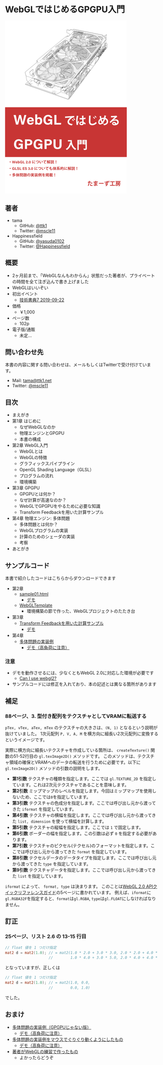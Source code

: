 # WebGLではじめるGPGPU入門

![カバー](./cover.png)

## 著者

* tama
  * GitHub: [@ttk1](https://github.com/ttk1)
  * Twitter: [@mscle11](https://twitter.com/mscle11)
* Happinessfield
  * GitHub: [@yasuda0102](https://github.com/yasuda0102)
  * Twitter: [@Happinessfield](https://twitter.com/Happinessfield)

## 概要

* 2ヶ月前まで、「WebGLなんもわからん」状態だった著者が、プライベートの時間を全て注ぎ込んで書き上げました
* WebGLはいいぞい
* 初出イベント
  * [技術書典7 2019-09-22](https://techbookfest.org/event/tbf07/circle/5088651352473600)
* 価格
  * ￥1,000
* ページ数
  * 102p
* 電子版/通販
  * 未定...

## 問い合わせ先

本書の内容に関する問い合わせは、メールもしくはTwitterで受け付けています。

* Mail: [tama@ttk1.net](mailto:tama@ttk1.net)
* Twitter: [@mscle11](https://twitter.com/mscle11)

## 目次

* まえがき
* 第1章 はじめに
  * なぜWebGLなのか
  * 物理エンジンとGPGPU
  * 本書の構成
* 第2章 WebGL入門
  * WebGLとは
  * WebGLの特徴
  * グラフィックスパイプライン
  * OpenGL Shading Language（GLSL）
  * プログラムの流れ
  * 環境構築
* 第3章 GPGPU
  * GPGPUとは何か？
  * なぜ計算が高速なのか？
  * WebGLでGPGPUをやるために必要な知識
  * Transform Feedbackを用いた計算サンプル
* 第4章 物理エンジン: 多体問題
  * 多体問題とは何か？
  * WebGLプログラムの実装
  * 計算のためのシェーダの実装
  * 考察
* あとがき

## サンプルコード

本書で紹介したコードはこちらからダウンロードできます

* 第2章
  * [sample01.html](https://github.com/ttk1/tamas-workshop/tree/master/m2tb/demo/sample01.html)
    * [デモ](./demo/sample01.html)
  * [WebGLTemplate](https://github.com/ttk1/WebGLTemplate)
    * 環境構築の節で作った、WebGLプロジェクトのたたき台
* 第3章
  * [Transform Feedbackを用いた計算サンプル](https://github.com/ttk1/TransformFeedbackSample)
    * [デモ](./demo/sample02.html)
* 第4章
  * [多体問題の実装例](https://github.com/ttk1/n-body)
    * [デモ（高負荷に注意）](./demo/sample03.html)

### 注意

* デモを動作させるには、少なくともWebGL 2.0に対応した環境が必要です
  * [Can I use webgl2?](https://caniuse.com/#search=webgl2)
* サンプルコードには修正を入れており、本の記述とは異なる箇所があります

## 補足

### 88ページ、3. 型付き配列をテクスチャとしてVRAMに転送する

`pTex, vTex, aTex, mTex` のテクスチャの大きさは、`(N, 1)` となるという説明が抜けていました。
1次元配列 `P, V, A, M` を横方向に細長い2次元配列に変換するというイメージです。

実際に横方向に細長いテクスチャを作成している箇所は、 `createTexture()` 関数の51-52行目の `gl.texImage2D()` メソッドです。
このメソッドは、テクスチャ領域の確保とVRAMへのデータの転送を行うために必要です。以下に `gl.texImage2D()` メソッドの引数の説明をします。

- **第1引数** テクスチャの種類を指定します。ここでは `gl.TEXTURE_2D` を指定しています。これは2次元テクスチャであることを意味します。
- **第2引数** ミップマップのレベルを指定します。今回はミップマップを使用しないため、ここでは`0`を指定しています。
- **第3引数** テクスチャの色成分を指定します。ここでは呼び出し元から渡ってきた `iformat` を指定しています。
- **第4引数** テクスチャの横幅を指定します。ここでは呼び出し元から渡ってきた `list, dimension` を使って横幅を計算します。
- **第5引数** テクスチャの縦幅を指定します。ここでは `1` で固定します。
- **第6引数** ボーダーの幅を指定します。この引数は必ず `0` を指定する必要があります。
- **第7引数** テクスチャのピクセル(テクセル)のフォーマットを指定します。ここでは呼び出し元から渡ってきた `format` を指定しています。
- **第8引数** テクセルデータのデータタイプを指定します。ここでは呼び出し元から渡ってきた `type` を指定しています。
- **第9引数** テクスチャデータを指定します。ここでは呼び出し元から渡ってきた `list` を指定しています。

`iformat` によって、 `format, type` は決まります。
このことは[WebGL 2.0 APIクイックリファレンスガイド](https://www.khronos.org/files/webgl20-reference-guide.pdf)の5ページに書かれています。
例えば、`iformat`に`gl.RGBA32F`を指定すると、`format`は`gl.RGBA`, `type`は`gl.FLOAT`にしなければなりません。

## 訂正

### 25ページ、リスト 2.6 の 13-15 行目

```glsl
// float 値を 1 つだけ指定
mat2 d = mat2(1.0); // = mat2(1.0 * 2.0 + 3.0 * 3.0, 2.0 * 2.0 + 4.0 * 3.0,
                    //        1.0 * 4.0 + 3.0 * 5.0, 2.0 * 4.0 + 4.0 * 5.0)
```

となっていますが、正しくは

```glsl
// float 値を 1 つだけ指定
mat2 d = mat2(1.0); // = mat2(1.0, 0.0,
                    //        0.0, 1.0)
```

でした。

## おまけ

* [多体問題の実装例（GPGPUじゃない版）](https://github.com/ttk1/n-body-js)
  * [デモ（高負荷に注意）](./demo/sample04.html)
* [多体問題の実装例をマウスでぐりぐり動くようにしたもの](https://github.com/ttk1/n-body-3d)
  * [デモ（高負荷に注意）](./demo/sample05.html)
* [著者がWebGLの練習で作ったもの](https://wglp.ttk1.dev/)
  * よかったらどうぞ
